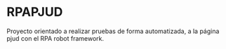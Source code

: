 # RPAPJUD

Proyecto orientado a realizar pruebas de forma automatizada,  a la página pjud con el RPA robot framework.

